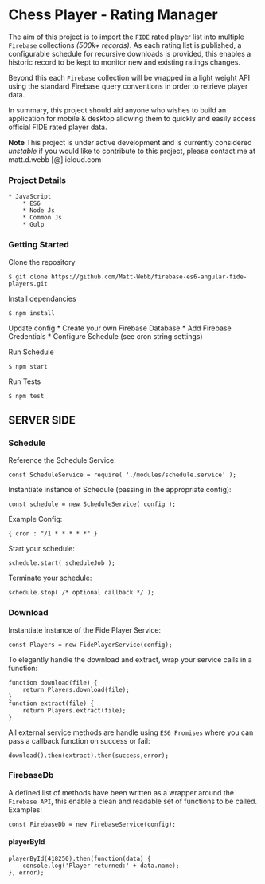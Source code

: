 # Chess Player - Rating Manager

The aim of this project is to import the `FIDE` rated player list into multiple `Firebase` collections _(500k+ records)_. As each rating list is published, a configurable schedule for recursive downloads is provided, this enables a historic record to be kept to monitor new and existing ratings changes.

Beyond this each `Firebase` collection will be wrapped in a light weight API using the standard Firebase query conventions in order to retrieve player data.

In summary, this project should aid anyone who wishes to build an application for mobile & desktop allowing them to quickly and easily access official FIDE rated player data.

**Note** This project is under active development and is currently considered _unstable_ if you would like to contribute to this project, please contact me at matt.d.webb [@] icloud.com

### Project Details
    * JavaScript
        * ES6
        * Node Js
        * Common Js
        * Gulp

### Getting Started

Clone the repository
```
$ git clone https://github.com/Matt-Webb/firebase-es6-angular-fide-players.git
```

Install dependancies
```
$ npm install
```

Update config
    * Create your own Firebase Database
    * Add Firebase Credentials
    * Configure Schedule (see cron string settings)

Run Schedule
```
$ npm start
```

Run Tests
```
$ npm test
```  

## SERVER SIDE

### Schedule

Reference the Schedule Service:
```
const ScheduleService = require( './modules/schedule.service' );
```

Instantiate instance of Schedule (passing in the appropriate config):
```
const schedule = new ScheduleService( config );
```

Example Config:
```
{ cron : "/1 * * * * *" }
```

Start your schedule:
```
schedule.start( scheduleJob );
```

Terminate your schedule:
```
schedule.stop( /* optional callback */ );
```

### Download

Instantiate instance of the Fide Player Service:
```
const Players = new FidePlayerService(config);
```

To elegantly handle the download and extract, wrap your service calls in a function:
```
function download(file) {
    return Players.download(file);
}
function extract(file) {
    return Players.extract(file);
}
```

All external service methods are handle using `ES6 Promises` where you can pass a callback function on success or fail:
```
download().then(extract).then(success,error);
```

### FirebaseDb

A defined list of methods have been written as a wrapper around the `Firebase API`, this enable a clean and readable set of functions to be called.
Examples:
```
const FirebaseDb = new FirebaseService(config);
```

#### playerById
```
playerById(418250).then(function(data) {
    console.log('Player returned:' + data.name);
}, error);
```
